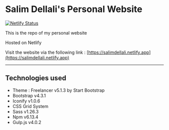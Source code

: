 # Salim Dellali's Personal Website

[![Netlify Status](https://api.netlify.com/api/v1/badges/f2ef1211-58bc-4483-8abe-d6efc6d6df27/deploy-status)](https://app.netlify.com/sites/salimdellali/deploys)

This is the repo of my personal website

Hosted on Netlify

Visit the website via the following link : [https://salimdellali.netlify.app](https://salimdellali.netlify.app)

---

## Technologies used

- Theme : Freelancer v5.1.3 by Start Bootstrap
- Bootstrap v4.3.1
- Iconify v1.0.6
- CSS Grid System
- Sass v1.26.3
- Npm v6.13.4
- Gulp.js v4.0.2

